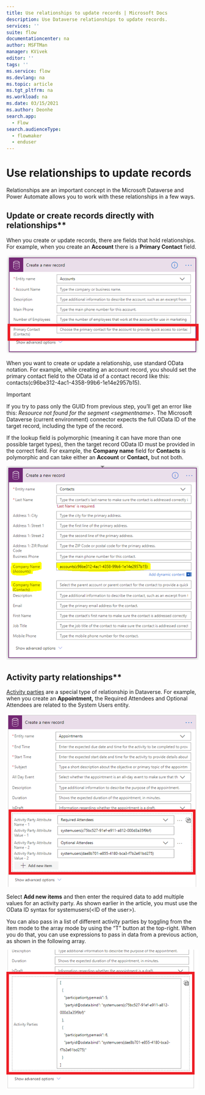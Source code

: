 ```yaml
---
title: Use relationships to update records | Microsoft Docs
description: Use Dataverse relationships to update records.
services: ''
suite: flow
documentationcenter: na
author: MSFTMan
manager: KVivek
editor: ''
tags: ''
ms.service: flow
ms.devlang: na
ms.topic: article
ms.tgt_pltfrm: na
ms.workload: na
ms.date: 03/15/2021
ms.author: Deonhe
search.app: 
  - Flow
search.audienceType: 
  - flowmaker
  - enduser
---
```


# Use relationships to update records

Relationships are an important concept in the Microsoft Dataverse and Power Automate allows you to work with these relationships in a few ways.

## Update or create records directly with relationships**

When you create or update records, there are fields that hold relationships. For example, when you create an **Account** there is a **Primary Contact** field.

![Primary contact field](../media/relationships/6a2f598eedbd1b1402e5eefd60c10b2e.png)

When you want to create or update a relationship, use standard OData notation. For example, while creating an account record, you should set the primary contact field to the OData id of a contact record like this: contacts(c96be312-4ac1-4358-99b6-1e14e2957b15).

>[!IMPORTANT]
>If you try to pass only the GUID from previous step, you’ll get an error like this: *Resource not found for the segment \<segmentname\>*. The Microsoft Dataverse (current environment) connector expects the full OData ID of the target record, including the type of the record.

If the lookup field is polymorphic (meaning it can have more than one possible target types), then the target record OData ID must be provided in the correct field. For example, the **Company name** field for **Contacts** is polymorphic and can take either an **Account** or **Contact,** but not both.

![Polymorphic field notation](../media/relationships/8e2663727996e400c7c7150f230f1456.png)

## Activity party relationships**

[Activity parties](https://docs.microsoft.com/dynamics365/customer-engagement/web-api/activityparty) are
a special type of relationship in Dataverse. For example, when you create
an **Appointment,** the Required Attendees and Optional Attendees are related to
the System Users entity.

![Activity party](../media/relationships/15e311799b2a5011f84847c60dd501cc.png)

Select **Add new items** and then enter the required data to add multiple values
for an activity party. As shown earlier in the article, you must use the OData
ID syntax for systemusers(\<ID of the user\>).

You can also pass in a list of different activity parties by toggling from the
item mode to the array mode by using the “T” button at the top-right. When you
do that, you can use expressions to pass in data from a previous action, as
shown in the following array.

![Array mode activity party](../media/relationships/c8bcf1773ec528342b643cbe95e797ac.png)